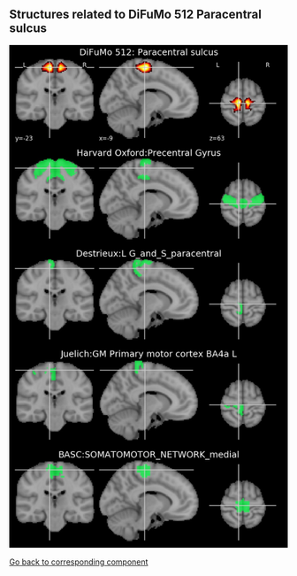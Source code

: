 


## Structures related to DiFuMo 512 Paracentral sulcus

![229](229.jpg "Structures related to DiFuMo 512 Paracentral sulcus")

[Go back to corresponding component](https://parietal-inria.github.io/DiFuMo/512/html/229.html)